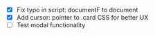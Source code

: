 - [x] Fix typo in script: documentF to document
- [x] Add cursor: pointer to .card CSS for better UX
- [ ] Test modal functionality
